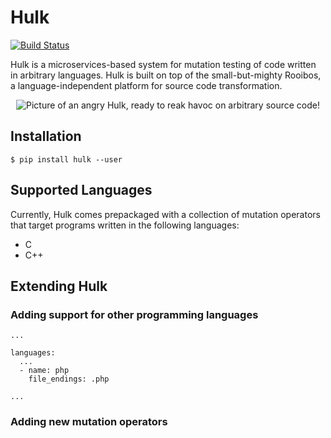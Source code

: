 # Hulk

[![Build Status](https://travis-ci.com/squaresLab/Hulk.svg?branch=master)](https://travis-ci.com/squaresLab/Hulk)

Hulk is a microservices-based system for mutation testing of code written
in arbitrary languages. Hulk is built on top of the small-but-mighty Rooibos,
a language-independent platform for source code transformation.

<p align='center'>
  <img src="https://i.pinimg.com/736x/8f/ce/75/8fce757e4f00e516fe47fbf510f62db7--marvel-art-marvel-comics.jpg" alt="Picture of an angry Hulk, ready to reak havoc on arbitrary source code!" \>
</p>

## Installation

```
$ pip install hulk --user
```

## Supported Languages

Currently, Hulk comes prepackaged with a collection of mutation operators
that target programs written in the following languages:

* C
* C++

## Extending Hulk

### Adding support for other programming languages

```
...

languages:
  ...
  - name: php
    file_endings: .php

...
```

### Adding new mutation operators
